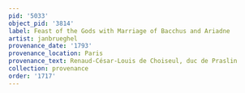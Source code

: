 ```yaml
---
pid: '5033'
object_pid: '3814'
label: Feast of the Gods with Marriage of Bacchus and Ariadne
artist: janbrueghel
provenance_date: '1793'
provenance_location: Paris
provenance_text: Renaud-César-Louis de Choiseul, duc de Praslin
collection: provenance
order: '1717'
---
```

